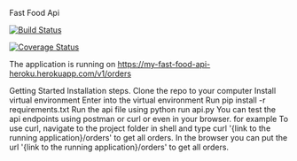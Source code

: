 Fast Food Api

[![Build Status](https://travis-ci.org/anjayluh/fastfoodapi.svg?branch=testing)](https://travis-ci.org/anjayluh/fastfoodapi)

[![Coverage Status](https://coveralls.io/repos/github/anjayluh/apiendpoints/badge.svg?branch=testing)](https://coveralls.io/github/anjayluh/apiendpoints?branch=testing)

The application is running on https://my-fast-food-api-heroku.herokuapp.com/v1/orders

Getting Started
Installation steps.
Clone the repo to your computer
Install virtual environment
Enter into the virtual environment
Run pip install -r requirements.txt
Run the api file using python run api.py
You can test the api endpoints using postman or curl or even in your browser. for example
    To use curl, navigate to the project folder in shell and type curl '{link to the running application}/orders' to get all orders.
    In the browser you can put the url '{link to the running application}/orders' to get all orders.

